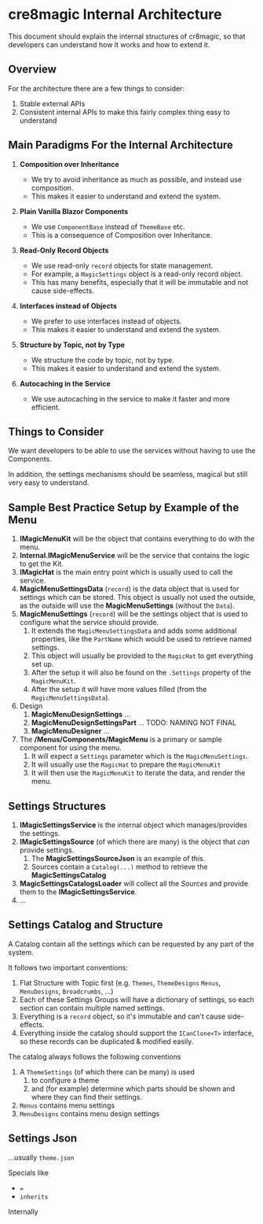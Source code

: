 # cre8magic Internal Architecture

This document should explain the internal structures of cr8magic, so that developers can understand how it works and how to extend it.

## Overview

For the architecture there are a few things to consider:

1. Stable external APIs
1. Consistent internal APIs to make this fairly complex thing easy to understand

## Main Paradigms For the Internal Architecture

1. **Composition over Inheritance**
   * We try to avoid inheritance as much as possible, and instead use composition.
   * This makes it easier to understand and extend the system.

1. **Plain Vanilla Blazor Components**
    * We use `ComponentBase` instead of `ThemeBase` etc.
    * This is a consequence of Composition over Inheritance.


1. **Read-Only Record Objects**
    * We use read-only `record` objects for state management.
    * For example, a `MagicSettings` object is a read-only record object.
    * This has many benefits, especially that it will be immutable and not cause side-effects.

1. **Interfaces instead of Objects**
    * We prefer to use interfaces instead of objects.
    * This makes it easier to understand and extend the system.

1. **Structure by Topic, not by Type**
    * We structure the code by topic, not by type.
    * This makes it easier to understand and extend the system.

1. **Autocaching in the Service**
    * We use autocaching in the service to make it faster and more efficient.

   
## Things to Consider

We want developers to be able to use the services without having to use the Components.

In addition, the settings mechanisms should be seamless, magical but still very easy to understand.

## Sample Best Practice Setup by Example of the Menu

1. **IMagicMenuKit** will be the object that contains everything to do with the menu.
1. **Internal.IMagicMenuService** will be the service that contains the logic to get the Kit.
1. **IMagicHat** is the main entry point which is usually used to call the service.
1. **MagicMenuSettingsData** (`record`) is the data object that is used for settings which can be stored.
    This object is usually not used the outside, as the outside will use the **MagicMenuSettings** (without the `Data`).
1. **MagicMenuSettings** (`record`) will be the settings object that is used to configure what the service should provide.
    1. It extends the `MagicMenuSettingsData` and adds some additional properties, like the `PartName` which would be used to retrieve named settings.
    1. This object will usually be provided to the `MagicHat` to get everything set up.
    1. After the setup it will also be found on the `.Settings` property of the `MagicMenuKit`.
    1. After the setup it will have more values filled (from the `MagicMenuSettingsData`).
1. Design
    1. **MagicMenuDesignSettings** ...
    1. **MagicMenuDesignSettingsPart** ... TODO: NAMING NOT FINAL
    1. **MagicMenuDesigner** ...
1. The **/Menus/Components/MagicMenu** is a primary or sample component for using the menu.
    1. It will expect a `Settings` parameter which is the `MagicMenuSettings`.
    1. It will usually use the `MagicHat` to prepare the `MagicMenuKit`
    1. It will then use the `MagicMenuKit` to iterate the data, and render the menu.

## Settings Structures

1. **IMagicSettingsService** is the internal object which manages/provides the settings.
1. **IMagicSettingsSource** (of which there are many) is the object that _can_ provide settings.
    1. The **MagicSettingsSourceJson** is an example of this.
    1. Sources contain a `Catalog(...)` method to retrieve the **MagicSettingsCatalog**
1. **MagicSettingsCatalogsLoader** will collect all the _Sources_ and provide them to the **IMagicSettingsService**.
1. ...

## Settings Catalog and Structure

A Catalog contain all the settings which can be requested by any part of the system.

It follows two important conventions:

1. Flat Structure with Topic first (e.g. `Themes`, `ThemeDesigns` `Menus`, `MenuDesigns`, `Breadcrumbs`, ...)
1. Each of these Settings Groups will have a dictionary of settings, so each section can contain multiple named settings.
1. Everything is a `record` object, so it's immutable and can't cause side-effects.
1. Everything inside the catalog should support the `ICanClone<T>` interface, so these records can be duplicated & modified easily.

The catalog always follows the following conventions

1. A `ThemeSettings` (of which there can be many) is used
    1. to configure a theme
    1. and (for example) determine which parts should be shown and where they can find their settings.
1. `Menus` contains menu settings
1. `MenuDesigns` contains menu design settings

## Settings Json

...usually `theme.json`

Specials like

* `=`
* `inherits`

Internally 
